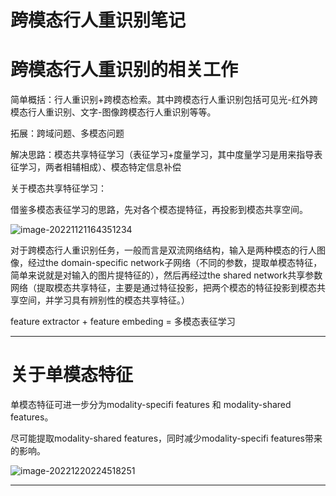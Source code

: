 # 跨模态行人重识别笔记

# 跨模态行人重识别的相关工作

简单概括：行人重识别+跨模态检索。其中跨模态行人重识别包括可见光-红外跨模态行人重识别、文字-图像跨模态行人重识别等等。

拓展：跨域问题、多模态问题

解决思路：模态共享特征学习（表征学习+度量学习，其中度量学习是用来指导表征学习，两者相辅相成）、模态特定信息补偿

关于模态共享特征学习：

借鉴多模态表征学习的思路，先对各个模态提特征，再投影到模态共享空间。

![image-20221121164351234](C:\Users\admin\AppData\Roaming\Typora\typora-user-images\image-20221121164351234.png)

对于跨模态行人重识别任务，一般而言是双流网络结构，输入是两种模态的行人图像，经过the domain-specific network子网络（不同的参数，提取单模态特征，简单来说就是对输入的图片提特征的），然后再经过the shared network共享参数网络（提取模态共享特征，主要是通过特征投影，把两个模态的特征投影到模态共享空间，并学习具有辨别性的模态共享特征。）

feature extractor + feature embeding = 多模态表征学习

------

# **关于单模态特征**

单模态特征可进一步分为modality-specifi features 和 modality-shared features。

 尽可能提取modality-shared features，同时减少modality-specifi features带来的影响。

![image-20221220224518251](C:\Users\admin\AppData\Roaming\Typora\typora-user-images\image-20221220224518251.png)

------

